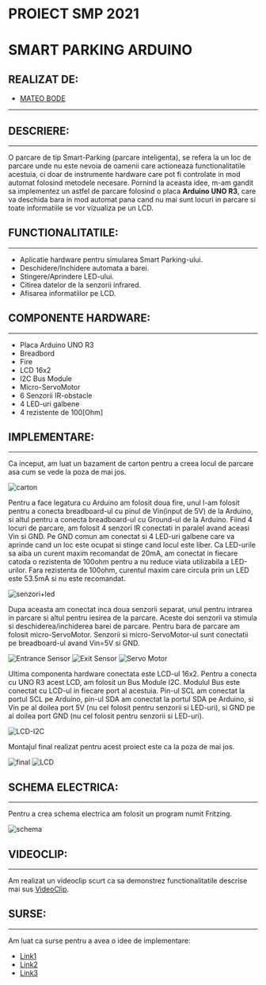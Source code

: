 # **PROIECT SMP 2021**
# SMART PARKING ARDUINO

## **REALIZAT DE:**
* [MATEO BODE](https://github.com/mateobode)
---

## **DESCRIERE:**
---
O parcare de tip Smart-Parking (parcare inteligenta), se refera la un loc de parcare unde nu este nevoia de oamenii care actioneaza functionalitatile acestuia, ci doar de instrumente hardware care pot fi controlate in mod automat folosind metodele necesare. Pornind la aceasta idee, m-am gandit sa implementez un astfel de parcare folosind o placa **Arduino UNO R3**, care va deschida bara in mod automat pana cand nu mai sunt locuri in parcare si toate informatiile se vor vizualiza pe un LCD.

## **FUNCTIONALITATILE:**
---
* Aplicatie hardware pentru simularea Smart Parking-ului.
* Deschidere/Inchidere automata a barei.
* Stingere/Aprindere LED-ului.
* Citirea datelor de la senzorii infrared.
* Afisarea informatiilor pe LCD.

## **COMPONENTE HARDWARE:**
---
* Placa Arduino UNO R3
* Breadbord
* Fire
* LCD 16x2
* I2C Bus Module
* Micro-ServoMotor
* 6 Senzorii IR-obstacle
* 4 LED-uri galbene
* 4 rezistente de 100[Ohm]

## **IMPLEMENTARE:**
---
Ca inceput, am luat un bazament de carton pentru a creea locul de parcare asa cum se vede la poza de mai jos.

![carton](carton.jpeg)

 Pentru a face legatura cu Arduino am folosit doua fire, unul l-am folosit pentru a conecta breadboard-ul cu pinul de Vin(input de 5V) de la Arduino, si altul pentru a conecta breadboard-ul cu Ground-ul de la Arduino. Fiind 4 locuri de parcare, am folosit 4 senzori IR conectati in paralel avand aceasi Vin si GND. Pe GND comun am conectat si 4 LED-uri galbene care va aprinde cand un loc este ocupat si stinge cand locul este liber. Ca LED-urile sa aiba un curent maxim recomandat de 20mA, am conectat in fiecare catoda o rezistenta de 100ohm pentru a nu reduce viata utilizabila a LED-urilor. Fara rezistenta de 100ohm, curentul maxim care circula prin un LED este 53.5mA si nu este recomandat.

 ![senzori+led](Sensors+Leds.jpeg)

 Dupa aceasta am conectat inca doua senzorii separat, unul pentru intrarea in parcare si altul pentru iesirea de la parcare. Aceste doi senzorii va stimula si deschiderea/inchiderea barei de parcare. Pentru bara de parcare am folosit micro-ServoMotor. Senzorii si micro-ServoMotor-ul sunt conectatii pe breadboard-ul avand Vin=5V si GND.

 ![Entrance Sensor](Entrance.jpeg)
 ![Exit Sensor](Exit.jpeg)
 ![Servo Motor](servo.jpeg)

 Ultima componenta hardware conectata este LCD-ul 16x2. Pentru a conecta cu UNO R3 acest LCD, am folosit un Bus Module I2C. Modulul Bus este conectat cu LCD-ul in fiecare port al acestuia. Pin-ul SCL am conectat la portul SCL pe Arduino, pin-ul SDA am conectat la portul SDA pe Arduino, si Vin pe al doilea port 5V (nu cel folosit pentru senzorii si LED-uri), si GND pe al doilea port GND (nu cel folosit pentru senzorii si LED-uri).

 ![LCD-I2C](LCD-I2C.jpeg)

 Montajul final realizat pentru acest proiect este ca la poza de mai jos.
 
 ![final](final.jpeg)
 ![LCD](final_lcd.jpeg)

## **SCHEMA ELECTRICA:**
---
Pentru a crea schema electrica am folosit un program numit Fritzing.

![schema](schema_circuit.png)

## **VIDEOCLIP:**
---
Am realizat un videoclip scurt ca sa demonstrez functionalitatile descrise mai sus [VideoClip](https://youtu.be/utcOyGihxsY).

## **SURSE:**
---
Am luat ca surse pentru a avea o idee de implementare:
* [Link1](https://www.youtube.com/watch?v=2bl_0mLAJJA)
* [Link2](https://www.youtube.com/watch?v=6gccSyp_uJQ&t=77s)
* [Link3](https://www.youtube.com/watch?v=vZ08Y5aqdpM&t=27s)

